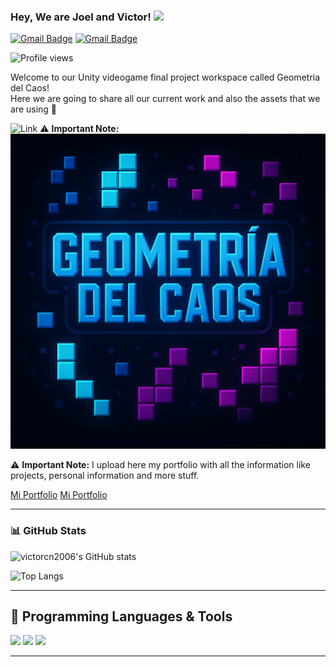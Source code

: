 ### Hey, We are Joel and Victor! <img src="https://media.giphy.com/media/hvRJCLFzcasrR4ia7z/giphy.gif" width="25px">


[![Gmail Badge](https://img.shields.io/badge/-vcarillnav@gmail.com-c14438?style=flat-square&logo=Gmail&logoColor=white)](mailto:victorcn2006@gmail.com)
[![Gmail Badge](https://img.shields.io/badge/-vcarillnav@gmail.com-c14438?style=flat-square&logo=Gmail&logoColor=white)](mailto:victorcn2006@gmail.com)


<p align="left"> 
  <img src="https://komarev.com/ghpvc/?username=victorcn2006" alt="Profile views" /> 
</p>

Welcome to our Unity videogame final project workspace called Geometria del Caos!  
Here we are going to share all our current work and also the assets that we are using 🚀

![Link](https://www.notion.so/Geometria-Del-Caos-GDD-Game-Design-Document-1e4e2e723ea7803480d5e4bfe2be5ac5?pvs=4)
⚠️ **Important Note:** 
![Game Design Document](Logo.png)

⚠️ **Important Note:** I upload here my portfolio with all the information like projects, personal information and more stuff.

[Mi Portfolio](https://victorcn2006.github.io/mi-portfolio/)
[Mi Portfolio](https://victorcn2006.github.io/mi-portfolio/)

---

### 📊 GitHub Stats

![victorcn2006's GitHub stats](https://github-readme-stats.vercel.app/api?username=victorcn2006&show_icons=true&hide=["issues"]&theme=tokyonight)

![Top Langs](https://github-readme-stats.vercel.app/api/top-langs/?username=victorcn2006&layout=compact&theme=tokyonight)

---

## 🧠 Programming Languages & Tools

<img src="https://cdn.jsdelivr.net/gh/devicons/devicon/icons/mysql/mysql-original.svg" width="40"/>
<img src="https://cdn.jsdelivr.net/gh/devicons/devicon/icons/csharp/csharp-original.svg" width="40"/>
<img src="https://cdn.jsdelivr.net/gh/devicons/devicon/icons/java/java-original.svg" width="40"/>


---
